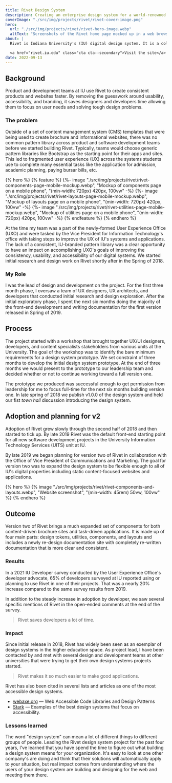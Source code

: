 ```yaml
---
title: Rivet Design System
description: Creating an enterprise design system for a world-renowned research university
coverImage: "./src/img/projects/rivet/rivet-cover-image.png"
hero:
  url: "./src/img/projects/rivet/rivet-hero-image.webp"
  altText: "Screenshots of the Rivet home page mocked up in a web browser"
about: |
  Rivet is Indiana University's (IU) digital design system. It is a collection of templates, components, tools, and guidelines for designing digital interfaces at IU.

  <a href="rivet.iu.edu" class="cta cta--secondary">Visit the site</a>
date: 2022-09-13
---
```

## Background

Product and development teams at IU use Rivet to create consistent products and websites faster. By removing the guesswork around usability, accessibility, and branding, it saves designers and developers time allowing them to focus on user needs and solving tough design problems.

### The problem

Outside of a set of content management system (CMS) templates that were being used to create brochure and informational websites, there was no common pattern library across product and software development teams before we started building Rivet. Typically, teams would choose generic pattern libraries like Bootstrap as the starting point for their apps and sites. This led to fragmented user experience (UX) across the systems students use to complete many essential tasks like the application for admission, academic planning, paying bursar bills, etc.

{% hero %}
{% feature %}
  {%- image
    "./src/img/projects/rivet/rivet-components-page-mobile-mockup.webp",
    "Mockup of components page on a mobile phone",
    "(min-width: 720px) 420px, 100vw"
  -%}
  {%- image
    "./src/img/projects/rivet/rivet-layouts-page-mobile-mockup.webp",
    "Mockup of layouts page on a mobile phone",
    "(min-width: 720px) 420px, 100vw"
  -%}
  {%- image
    "./src/img/projects/rivet/rivet-utilities-page-mobile-mockup.webp",
    "Mockup of utilities page on a mobile phone",
    "(min-width: 720px) 420px, 100vw"
  -%}
{% endfeature %}
{% endhero %}

At the time my team was a part of the newly-formed User Experience Office (UXO) and were tasked by the Vice President for Information Technology's office with taking steps to improve the UX of IU's systems and applications. The lack of a consistent, IU-branded pattern library was a clear opportunity to have an impact on accomplishing UXO's goals of improving the consistency, usability, and accessibility of our digital systems. We started initial research and design work on Rivet shortly after in the Spring of 2018.

### My Role

I was the lead of design and development on the project. For the first three month phase, I oversaw a team of UX designers, UX architects, and developers that conducted initial research and design exploration. After the initial exploratory phase, I spent the next six months doing the majority of the front-end development and writing documentation for the first version released in Spring of 2019.

## Process

The project started with a workshop that brought together UX/UI designers, developers, and content specialists stakeholders from various units at the University. The goal of the workshop was to identify the bare minimum requirements for a design system prototype. We set constraint of three months to develop the initial design system prototype. At the end of three months we would present to the prototype to our leadership team and decided whether or not to continue working toward a full version one.

The prototype we produced was successful enough to get permission from leadership for me to focus full-time for the next six months building version one. In late spring of 2018 we publish v1.0.0 of the design system and held our fist _town hall_ discussion introducing the design system.

## Adoption and planning for v2

Adoption of Rivet grew slowly through the second half of 2018 and then started to tick up. By late 2019 Rivet was the default front-end starting point for all new software development projects in the University Information Technology Services (UITS) unit at IU.

By late 2019 we began planning for version two of Rivet in collaboration with the Office of Vice President of Communications and Marketing. The goal for version two was to expand the design system to be flexible enough to all of IU's digital properties including static content-focused websites and applications.

{% hero %}
  {% image
    "./src/img/projects/rivet/rivet-components-and-layouts.webp",
    "Website screenshot",
    "(min-width: 45rem) 50vw, 100vw"
  %}
{% endhero %}

## Outcome

Version two of Rivet brings a much expanded set of components for both content-driven brochure sites and task-driven applications. It is made up of four main parts: design tokens, utilities, components, and layouts and includes a newly re-design documentation site with completely re-written documentation that is more clear and consistent.

### Results

In a 2021 IU Developer survey conducted by the User Experience Office's developer advocate, 65% of developers surveyed at IU reported using or planning to use Rivet in one of their projects. That was a nearly 20% increase compared to the same survey results from 2019.

In addition to the steady increase in adoption by developer, we saw several specific mentions of Rivet in the open-ended comments  at the end of the survey.

> Rivet saves developers a lot of time.

### Impact

Since initial release in 2018, Rivet has widely been seen as an exemplar of design systems in the higher education space. As project lead, I have been contacted by and met with several design and development teams at other universities that were trying to get their own design systems projects started.

> Rivet makes it so much easier to make good applications.

Rivet has also been cited in several lists and articles as one of the most accessible design systems.

- [webaxe.org](http://www.webaxe.org/web-accessible-code-library-design-systems-patterns/) — Web Accessible Code Libraries and Design Patterns
- [Stark](https://www.getstark.co/library/design-systems) — Examples of the best design systems that focus on accessibility.

### Lessons learned

The word "design system" can mean a lot of different things to different groups of people. Leading the Rivet design system project for the past four years, I've learned that you have spend the time to figure out what building a design system means for your organization. It's easy to look at one other company's are doing and think that their solutions will automatically apply to your situation, but real impact comes from understanding where the users of your design system are building and designing for the web and meeting them there.
